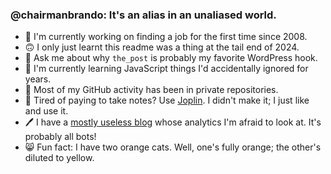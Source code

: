 ### @chairmanbrando: It's an alias in an unaliased world.

- 🔭 I'm currently working on finding a job for the first time since 2008.
- 🙃 I only just learnt this readme was a thing at the tail end of 2024.
- 💬 Ask me about why `the_post` is probably my favorite WordPress hook.
- 🌱 I'm currently learning JavaScript things I'd accidentally ignored for years.
- 🤔 Most of my GitHub activity has been in private repositories.
- 📝 Tired of paying to take notes? Use [Joplin](https://joplinapp.org/). I didn't make it; I just like and use it.
- 🖊️ I have a [mostly useless blog](https://chairmanbrando.org/) whose analytics I'm afraid to look at. It's probably all bots!
- 😸 Fun fact: I have two orange cats. Well, one's fully orange; the other's diluted to yellow.
